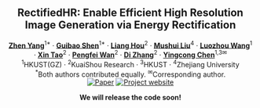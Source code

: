 

<!-- # magic-edit.github.io -->

<p align="center">

  <h2 align="center">RectifiedHR: Enable Efficient High Resolution Image Generation via Energy Rectification</h2>
  <p align="center">
    <a href="https://zhenyangcs.github.io/"><strong>Zhen Yang</strong></a><sup>1*</sup>
    ·
    <a href="https://scholar.google.com/citations?user=d8VVM4UAAAAJ&hl=en"><strong>Guibao Shen</strong></a><sup>1*</sup>
    ·  
    <a href="https://liang-hou.github.io/"><strong>Liang Hou</strong></a><sup>2</sup>
    ·
    <a href="https://xiaobul.github.io/"><strong>Mushui Liu</strong></a><sup>4</sup>
    ·
    <a href="https://wileewang.github.io/"><strong>Luozhou Wang</strong></a><sup>1</sup>
    ·
    <a href="https://www.xtao.website/"><strong>Xin Tao</strong></a><sup>2</sup>
    ·
    <a href="https://scholar.google.com/citations?user=P6MraaYAAAAJ&hl=en"><strong>Pengfei Wan</strong></a><sup>2</sup>
    ·
    <a href="https://orcid.org/0009-0006-5475-2728"><strong>Di Zhang</strong></a><sup>2</sup>
    ·
    <a href="https://www.yingcong.me/"><strong>Yingcong Chen</strong></a><sup>1,3&#9993;</sup>
    <br>
    <sup>1</sup>HKUST(GZ) · <sup>2</sup>KuaiShou Research · <sup>3</sup>HKUST · <sup>4</sup>Zhejiang University
    <br>
    <sup>*</sup>Both authors contributed equally.
    <sup>&#9993;</sup>Corresponding author.
    </br>
        <a href="TODO website">
        <img src='https://img.shields.io/badge/Arxiv-RectifiedHR-blue' alt='Paper'></a>
        <a href="https://zhenyangcs.github.io/rectifiedhr-diffusion/">
        <img src='https://img.shields.io/badge/Project-Website-orange' alt='Project website'></a>
        <!-- <a href="https://drive.google.com/file/d/1JX8w0S9PCD9Ipmo9IiICO8R7e1haTGdF/view?usp=sharing">
        <img src='https://img.shields.io/badge/Dataset-OIR--Bench-green' alt='OIR-Bench'></a>
        <a href="https://iclr.cc/virtual/2024/poster/18242">
        <img src='https://img.shields.io/badge/Video-ICLR-yellow' alt='Video'></a> -->
  </p>
</p>


<p align="center"><b>We will release the code soon!</b></p>




<!-- ## BibTeX
```BibTeX
@inproceedings{yang2024objectaware,
title     = {Object-Aware Inversion and Reassembly for Image Editing},
author    = {Zhen Yang and Ganggui Ding and Wen Wang and Hao Chen and Bohan Zhuang and Chunhua Shen},
booktitle = {The Twelfth International Conference on Learning Representations},
year      = {2024},
url       = {https://openreview.net/forum?id=dpcVXiMlcv}
}
``` -->

